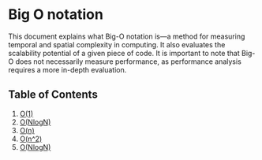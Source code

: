 # Big O notation

This document explains what Big-O notation is—a method for measuring temporal and spatial complexity in computing. It also evaluates the scalability potential of a given piece of code. It is important to note that Big-O does not necessarily measure performance, as performance analysis requires a more in-depth evaluation.

## Table of Contents

1. [O(1)](<./O(1).md>)
2. [O(NlogN)](<./O(logN).md>)
3. [O(n)](<./O(n).md>)
4. [O(n^2)](<./O(n^2).md>)
5. [O(NlogN)](<./O(NlogN).md>)
